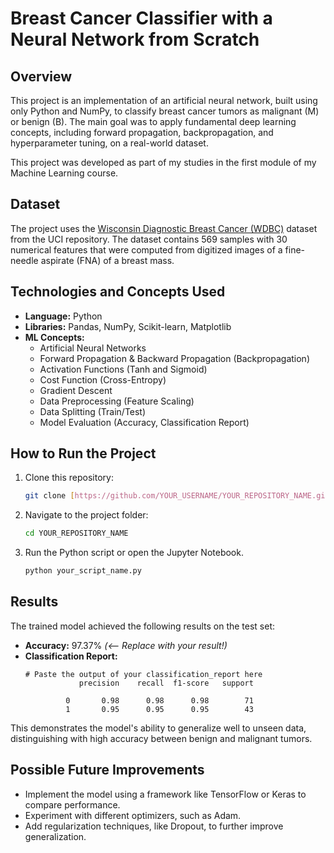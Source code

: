 # Breast Cancer Classifier with a Neural Network from Scratch

## Overview
This project is an implementation of an artificial neural network, built using only Python and NumPy, to classify breast cancer tumors as malignant (M) or benign (B). The main goal was to apply fundamental deep learning concepts, including forward propagation, backpropagation, and hyperparameter tuning, on a real-world dataset.

This project was developed as part of my studies in the first module of my Machine Learning course.

## Dataset
The project uses the [Wisconsin Diagnostic Breast Cancer (WDBC)](https://archive.ics.uci.edu/ml/datasets/Breast+Cancer+Wisconsin+(Diagnostic)) dataset from the UCI repository. The dataset contains 569 samples with 30 numerical features that were computed from digitized images of a fine-needle aspirate (FNA) of a breast mass.

## Technologies and Concepts Used
- **Language:** Python
- **Libraries:** Pandas, NumPy, Scikit-learn, Matplotlib
- **ML Concepts:**
  - Artificial Neural Networks
  - Forward Propagation & Backward Propagation (Backpropagation)
  - Activation Functions (Tanh and Sigmoid)
  - Cost Function (Cross-Entropy)
  - Gradient Descent
  - Data Preprocessing (Feature Scaling)
  - Data Splitting (Train/Test)
  - Model Evaluation (Accuracy, Classification Report)

## How to Run the Project
1. Clone this repository:
   ```bash
   git clone [https://github.com/YOUR_USERNAME/YOUR_REPOSITORY_NAME.git](https://github.com/YOUR_USERNAME/YOUR_REPOSITORY_NAME.git)
   ```
2. Navigate to the project folder:
   ```bash
   cd YOUR_REPOSITORY_NAME
   ```
3. Run the Python script or open the Jupyter Notebook.
   ```bash
   python your_script_name.py
   ```

## Results
The trained model achieved the following results on the test set:

- **Accuracy:** 97.37%  *(<-- Replace with your result!)*
- **Classification Report:**
  ```
  # Paste the output of your classification_report here
              precision    recall  f1-score   support

           0       0.98      0.98      0.98        71
           1       0.95      0.95      0.95        43
  ```
This demonstrates the model's ability to generalize well to unseen data, distinguishing with high accuracy between benign and malignant tumors.

## Possible Future Improvements
- Implement the model using a framework like TensorFlow or Keras to compare performance.
- Experiment with different optimizers, such as Adam.
- Add regularization techniques, like Dropout, to further improve generalization.
